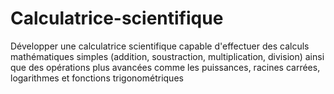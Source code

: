 # Calculatrice-scientifique
Développer une calculatrice scientifique capable d'effectuer des calculs  mathématiques simples (addition, soustraction, multiplication, division) ainsi que des  opérations plus avancées comme les puissances, racines carrées, logarithmes et fonctions  trigonométriques
